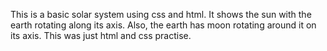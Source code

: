 This is a basic solar system using css and html. It shows the sun with the earth rotating along its axis.
Also, the earth has moon rotating around it on its axis.
This was just html and css practise.

